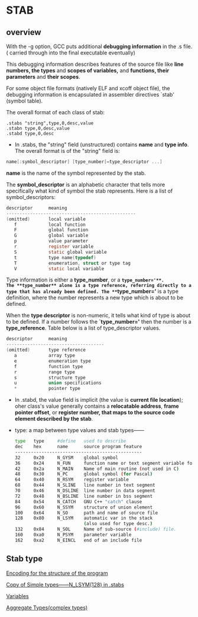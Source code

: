 # STAB

## overview

With the -g option, GCC puts additional **debugging information** in the .s file. ( carried through into the final executable eventually)

This debugging information describes features of the source file like **line numbers, the types** and **scopes of variables,** and **functions, their parameters** and **their scopes**.

For some object file formats (natively ELF and xcoff object file), the debugging information is encapsulated in assembler directives `stab' (symbol table).

The overall format of each class of stab:

```
.stabs "string",type,0,desc,value
.stabn type,0,desc,value
.stabd type,0,desc
```

- In .stabs, the "string" field (unstructured) contains **name** and **type info**. The overall format is of the "string" field is:

```c
name[:symbol_descriptor] [type_number[=type_descriptor ...]
```

**name** is the name of the symbol represented by the stab.

The **symbol_descriptor** is an alphabetic character that tells more specifically what kind of symbol the stab represents. Here is a list of symbol_descriptors: 

```c
descriptor      meaning                                 
-------------------------------------------------
(omitted)       local variable                          
   f            local function
   F            global function
   G            global variable                         
   p            value parameter                         
   r            register variable                       
   S            static global variable    
   t            type name(typedef)                               
   T            enumeration, struct or type tag         
   V            static local variable
```

Type information is either a **type_number**, or a **`type_number='**. The **type_number** alone is a type reference, referring directly to a type that has already been defined. The **`type_number='** is a type definition, where the number represents a new type which is about to be defined.

When the **type descriptor** is non-numeric, it tells what kind of type is about to be defined. If a number follows the **`type_number='** then the number is a **type_reference**. Table below is a list of type_descriptor values. 

```c
descriptor      meaning                         
-------------------------------------
(omitted)       type reference                  
   a            array type                      
   e            enumeration type                
   f            function type                   
   r            range type                      
   s            structure type          
   u            union specifications            
   *            pointer type
```

- In .stabd, the value field is implicit (the value is **current file location**); oher class's value generally contains a **relocatable address**, **frame pointer offset**, or **register number, that maps to the source code element described by the stab**.
- type: a map between type values and stab types——
    
    ```bash
    type   type     #define   used to describe
    dec    hex      name      source program feature
    ------------------------------------------------
    32     0x20     N_GYSM    global symbol
    36     0x24     N_FUN     function name or text segment variable for C
    42     0x2a     N_MAIN    Name of main routine (not used in C)
    48     0x30     N_PC      global symbol (for Pascal)
    64     0x40     N_RSYM    register variable
    68     0x44     N_SLINE   line number in text segment
    70     0x46     N_DSLINE  line number in data segment
    72     0x48     N_BSLINE  line number in bss segment
    84     0x54     N_CATCH   GNU C++ "catch" clause
    96     0x60     N_SSYM    structure of union element
    100    0x64     N_SO      path and name of source file 
    128    0x80     N_LSYM    automatic var in the stack 
                              (also used for type desc.)
    132    0x84     N_SOL     Name of sub-source (#include) file.
    160    0xa0     N_PSYM    parameter variable
    162    0xa2     N_EINCL   end of an include file
    ```
    

## Stab type

[Encoding for the structure of the program](STAB%2074214038fc664f8f93d74911673f78d5/Encoding%20for%20the%20structure%20of%20the%20program%208dae4cfe5e4f496e90471cf14b2d75d1.md)

[Copy of Simple types——N_LSYM(128) in .stabs](STAB%2074214038fc664f8f93d74911673f78d5/Copy%20of%20Simple%20types%E2%80%94%E2%80%94N_LSYM(128)%20in%20stabs%20b4d0f2eb27dd432facc2c28618e564d9.md)

[Variables](STAB%2074214038fc664f8f93d74911673f78d5/Variables%209111cff125a748a3b0cffab43c9750a4.md)

[Aggregate Types(complex types)](STAB%2074214038fc664f8f93d74911673f78d5/Aggregate%20Types(complex%20types)%20a8eac2a16fd04ff8801caa53650633b3.md)